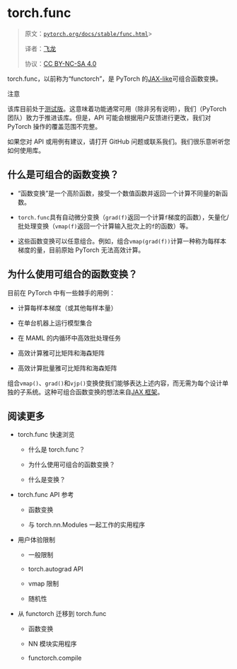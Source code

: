 # torch.func

> 原文：[`pytorch.org/docs/stable/func.html`](https://pytorch.org/docs/stable/func.html)> 
>
> 译者：[飞龙](https://github.com/wizardforcel)
>
> 协议：[CC BY-NC-SA 4.0](http://creativecommons.org/licenses/by-nc-sa/4.0/)


torch.func，以前称为“functorch”，是 PyTorch 的[JAX-like](https://github.com/google/jax)可组合函数变换。

注意

该库目前处于[测试版](https://pytorch.org/blog/pytorch-feature-classification-changes/#beta)。这意味着功能通常可用（除非另有说明），我们（PyTorch 团队）致力于推进该库。但是，API 可能会根据用户反馈进行更改，我们对 PyTorch 操作的覆盖范围不完整。

如果您对 API 或用例有建议，请打开 GitHub 问题或联系我们。我们很乐意听听您如何使用库。

## 什么是可组合的函数变换？

+   “函数变换”是一个高阶函数，接受一个数值函数并返回一个计算不同量的新函数。

+   `torch.func`具有自动微分变换（`grad(f)`返回一个计算`f`梯度的函数），矢量化/批处理变换（`vmap(f)`返回一个计算输入批次上的`f`的函数）等。

+   这些函数变换可以任意组合。例如，组合`vmap(grad(f))`计算一种称为每样本梯度的量，目前原始 PyTorch 无法高效计算。

## 为什么使用可组合的函数变换？

目前在 PyTorch 中有一些棘手的用例：

+   计算每样本梯度（或其他每样本量）

+   在单台机器上运行模型集合

+   在 MAML 的内循环中高效批处理任务

+   高效计算雅可比矩阵和海森矩阵

+   高效计算批量雅可比矩阵和海森矩阵

组合`vmap()`、`grad()`和`vjp()`变换使我们能够表达上述内容，而无需为每个设计单独的子系统。这种可组合函数变换的想法来自[JAX 框架](https://github.com/google/jax)。

## 阅读更多

+   torch.func 快速浏览

    +   什么是 torch.func？

    +   为什么使用可组合的函数变换？

    +   什么是变换？

+   torch.func API 参考

    +   函数变换

    +   与 torch.nn.Modules 一起工作的实用程序

+   用户体验限制

    +   一般限制

    +   torch.autograd API

    +   vmap 限制

    +   随机性

+   从 functorch 迁移到 torch.func

    +   函数变换

    +   NN 模块实用程序

    +   functorch.compile
